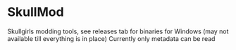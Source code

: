 SkullMod
========

Skullgirls modding tools, see releases tab for binaries for Windows (may not available till everything is in place)
Currently only metadata can be read
